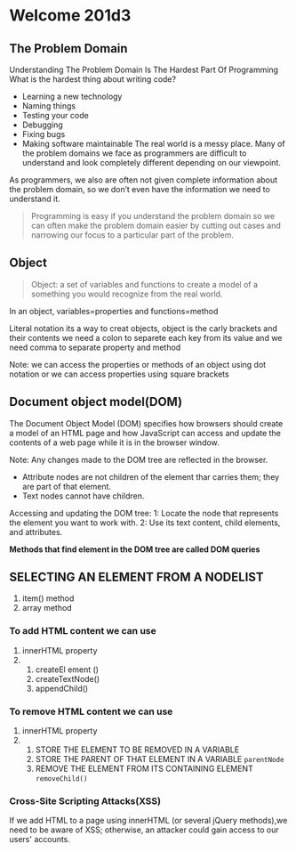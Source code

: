# Welcome 201d3

## The Problem Domain
Understanding The Problem Domain Is The Hardest Part Of Programming
What is the hardest thing about writing code?

* Learning a new technology
* Naming things
* Testing your code
* Debugging
* Fixing bugs
* Making software maintainable
The real world is a messy place.  Many of the problem domains we face as programmers are difficult to understand and look completely different depending on our viewpoint.

As programmers, we also are often not given complete information about the problem domain, so we don’t even have the information we need to understand it.

> Programming is easy if you understand the problem domain
so we can often make the problem domain easier by cutting out cases and narrowing our focus to a particular part of the problem.

## Object
> Object: a set of variables and functions to create a model of a something you would recognize from the real world.

In an object, variables=properties and functions=method

Literal notation
its a way to creat objects, object is the carly brackets and their contents we need a colon to separete each key from its value and we need comma to separate property and method

Note: we can access the properties or methods of an object using dot notation or we can access properties using square brackets

## Document object model(DOM)
The Document Object Model (DOM) specifies how browsers should create a model of an HTML page and how JavaScript can access and update the contents of a web page while it is in the browser window.

Note: Any changes made to the DOM tree are reflected in the browser.

* Attribute nodes are not children of the element thar
carries them; they are part of that element.
* Text nodes cannot have children.

Accessing and updating the DOM tree:
1: Locate the node that represents the element you want to work with.
2: Use its text content, child elements, and attributes.


**Methods that find element in the DOM tree are called DOM queries**

## SELECTING AN ELEMENT FROM A NODELIST
1. item() method
2. array method

### To add HTML content we can use 
1. innerHTML property
2. 1. createEl ement ()
   2. createTextNode()
   3. appendChild()

### To remove HTML content we can use 
1. innerHTML property
2. 1. STORE THE ELEMENT TO BE REMOVED IN A VARIABLE
   2. STORE THE PARENT OF THAT ELEMENT IN A VARIABLE `parentNode`
   3. REMOVE THE ELEMENT FROM ITS CONTAINING ELEMENT `removeChild()`

### Cross-Site Scripting Attacks(XSS)
If we add HTML to a page using innerHTML (or several jQuery methods),we need to be aware of XSS; otherwise,
an attacker could gain access to our users' accounts.
